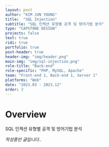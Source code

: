 ```yaml
---
layout: post
author: "KIM JUN YOUNG"
title:  "SQL Injection"
subtitle: "SQL 인젝션 유형별 공격 및 방어기법 분석"
type: "CAPSTONE DESIGN"
projects: false
text: true
ridi: true
portfolio: true
post-header: true
header-img: "img/header.png"
main-img: "img/sql-injection.png"
role-title: "Back-end"
role-specific: "PHP, MySQL, Apache"
team: "Front-end 1, Back-end 1, Server 1"
platforms: "Web"
date: "2023.03 - 2023.12"
order: 3
---
```

# Overview

SQL 인젝션 유형별 공격 및 방어기법 분석

*작성중인 글입니다..*